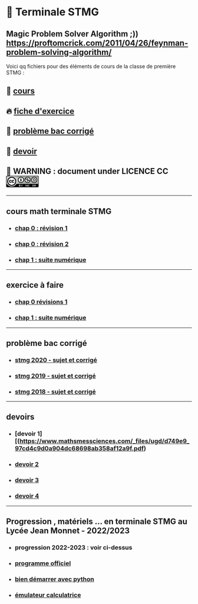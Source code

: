 # :santa: Terminale STMG

Magic Problem Solver Algorithm ;)) https://proftomcrick.com/2011/04/26/feynman-problem-solving-algorithm/
---------------------------------------------------------------------------------------------------------------------------

Voici qq fichiers pour des éléments de cours de la classe de première STMG :

## 🌈 [cours](#cours)

## 🔥 [fiche d'exercice](#exercice)

## 🚀 [problème bac corrigé](#bac)

## 👋 [devoir](#devoir)

## 🔐 WARNING : document under LICENCE CC ![Licence CC](https://github.com/Math13Net/NSI-premiere/blob/master/licence%20CC.png)


-----------------------------------------------------------------------------------------------------------------------------
## <a name="cours"></a> cours math terminale STMG
* ### [chap 0 : révision 1](https://www.mathsmessciences.com/_files/ugd/d749e9_7c191dd626e8468998f80adb0cf17b1d.pdf)
* ### [chap 0 : révision 2](https://github.com/Math13Net/terminale_STMG/blob/main/R%C3%A9visions%201%20-%20TSTMG.pdf)
* ### [chap 1 : suite numérique](https://www.mathsmessciences.com/_files/ugd/d749e9_503dc14cbc46407889beb1475efc9f2d.pdf)


-----------------------------------------------------------------------------------------------------------------------------
## <a name="exercice"></a> exercice à faire
* ### [chap 0 révisions 1](https://www.mathsmessciences.com/_files/ugd/d749e9_97cd4c9d0a904dc68698ab358af12a9f.pdf)
* ### [chap 1 : suite numérique](https://www.mathsmessciences.com/_files/ugd/d749e9_99be64d7bb4b46fa911b006fa68e8608.pdf)

-----------------------------------------------------------------------------------------------------------------------------
## <a name="bac"></a> problème bac corrigé
* ### [stmg 2020 - sujet et corrigé](https://www.apmep.fr/STMG-2020)
* ### [stmg 2019 - sujet et corrigé](https://www.apmep.fr/STMG-2019)
* ### [stmg 2018 - sujet et corrigé](https://www.apmep.fr/STMG-2018-1-sujet)

-----------------------------------------------------------------------------------------------------------------------------
## <a name="devoir"></a> devoirs

* ### [devoir 1][(https://www.mathsmessciences.com/_files/ugd/d749e9_97cd4c9d0a904dc68698ab358af12a9f.pdf)
* ### [devoir 2](https://github.com/Math13Net/terminale_STMG/blob/main/STMG_DS_02.pdf)
* ### [devoir 3](https://github.com/Math13Net/terminale_STMG/blob/main/STMG_DS_03.pdf)
* ### [devoir 4](http://fr.shaarr.com/app/i-love-you/7509/i-love-coucou)

-----------------------------------------------------------------------------------------------------------------------------
## Progression , matériels ... en terminale STMG au Lycée Jean Monnet - 2022/2023
* ### progression 2022-2023 : voir ci-dessus
* ### [programme officiel](https://cache.media.education.gouv.fr/file/SPE8_MENJ_25_7_2019/91/4/spe242_annexe_1158914.pdf)
* ### [bien démarrer avec python](https://xn--petitfut-i1a.com/download/cours-initiation-python/)
* ### [émulateur calculatrice](https://github.com/Math13Net/terminale_STMG/blob/main/Emulateurs%20de%20calculatrices.pdf)
